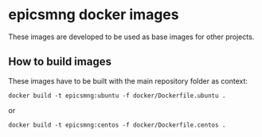 # epicsmng docker images

These images are developed to be used as base images for other projects.

## How to build images

These images have to be built with the main repository folder as context:

``docker build -t epicsmng:ubuntu -f docker/Dockerfile.ubuntu .``

or 

``docker build -t epicsmng:centos -f docker/Dockerfile.centos .``
